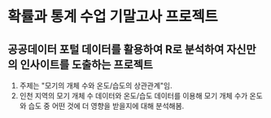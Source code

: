 # 확률과 통계 수업 기말고사 프로젝트  
## 공공데이터 포털 데이터를 활용하여 R로 분석하여 자신만의 인사이트를 도출하는 프로젝트  
  1. 주제는 "모기의 개체 수와 온도/습도의 상관관계"임.  
  2. 인천 지역의 모기 개체 수 데이터와 온도/습도 데이터를 이용해 모기 개체 수가 온도와 습도 중 어떤 것에 더 영향을 받을지에 대해 분석해봄.

